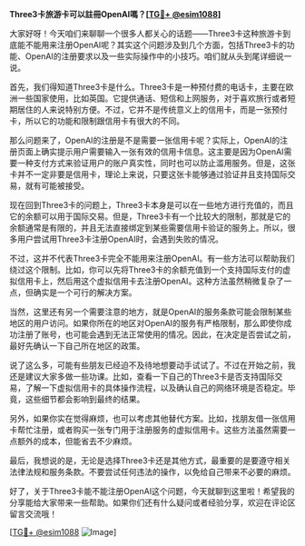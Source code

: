 **Three3卡旅游卡可以註冊OpenAI嗎？[[TG💪+ @esim1088](https://t.me/s/esim1088)]**

大家好呀！今天咱们来聊聊一个很多人都关心的话题——Three3卡这种旅游卡到底能不能用来注册OpenAI呢？其实这个问题涉及到几个方面，包括Three3卡的功能、OpenAI的注册要求以及一些实际操作中的小技巧。咱们就从头到尾详细说一说。

首先，我们得知道Three3卡是什么。Three3卡是一种预付费的电话卡，主要在欧洲一些国家使用，比如英国。它提供通话、短信和上网服务，对于喜欢旅行或者短期居住的人来说特别方便。不过，它并不是传统意义上的信用卡，而是一张预付卡，所以它的功能和限制跟信用卡有很大的不同。

那么问题来了，OpenAI的注册是不是需要一张信用卡呢？实际上，OpenAI的注册页面上确实提示用户需要输入一张有效的信用卡信息。这主要是因为OpenAI需要一种支付方式来验证用户的账户真实性，同时也可以防止滥用服务。但是，这张卡并不一定非要是信用卡，理论上来说，只要这张卡能够通过验证并且支持国际交易，就有可能被接受。

现在回到Three3卡的问题上，Three3卡本身是可以在一些地方进行充值的，而且它的余额可以用于国际交易。但是，Three3卡有一个比较大的限制，那就是它的余额通常是有限的，并且无法直接绑定到某些需要信用卡验证的服务上。所以，很多用户尝试用Three3卡注册OpenAI时，会遇到失败的情况。

不过，这并不代表Three3卡完全不能用来注册OpenAI。有一些方法可以帮助我们绕过这个限制。比如，你可以先将Three3卡的余额充值到一个支持国际支付的虚拟信用卡上，然后用这个虚拟信用卡去注册OpenAI。这种方法虽然稍微复杂了一点，但确实是一个可行的解决方案。

当然，这里还有另一个需要注意的地方，就是OpenAI的服务条款可能会限制某些地区的用户访问。如果你所在的地区对OpenAI的服务有严格限制，那么即使你成功注册了账号，也可能会遇到无法正常使用的情况。因此，在决定是否尝试之前，最好先确认一下自己所在地区的政策。

说了这么多，可能有些朋友已经迫不及待地想要动手试试了。不过在开始之前，我还是建议大家多做一些功课。比如，查看一下自己的Three3卡是否支持国际交易，了解一下虚拟信用卡的具体操作流程，以及确认自己的网络环境是否稳定。毕竟，这些细节都会影响到最终的结果。

另外，如果你实在觉得麻烦，也可以考虑其他替代方案。比如，找朋友借一张信用卡帮忙注册，或者购买一张专门用于注册服务的虚拟信用卡。这些方法虽然需要一点额外的成本，但能省去不少麻烦。

最后，我想说的是，无论是选择Three3卡还是其他方式，最重要的是要遵守相关法律法规和服务条款。不要尝试任何违法的操作，以免给自己带来不必要的麻烦。

好了，关于Three3卡能不能注册OpenAI这个问题，今天就聊到这里啦！希望我的分享能给大家带来一些帮助。如果你们还有什么疑问或者经验分享，欢迎在评论区留言交流哦！

[[TG💪+ @esim1088](https://t.me/s/esim1088) ![Image](https://i.postimg.cc/4NQfJmqS/Snipaste-2025-05-13-00-14-12.png)]